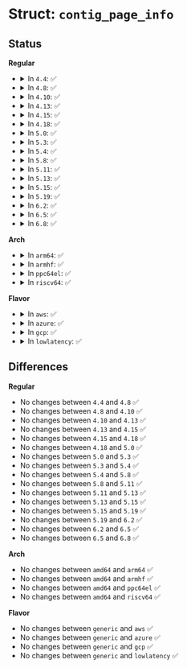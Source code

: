 # Struct: <code>contig_page_info</code>

## Status
<b>Regular</b>
<ul>
<li>
<details>
<summary>In <code>4.4</code>: ✅</summary>

```c
struct contig_page_info {
    long unsigned int free_pages;
    long unsigned int free_blocks_total;
    long unsigned int free_blocks_suitable;
};
```
</details>
</li>
<li>
<details>
<summary>In <code>4.8</code>: ✅</summary>

```c
struct contig_page_info {
    long unsigned int free_pages;
    long unsigned int free_blocks_total;
    long unsigned int free_blocks_suitable;
};
```
</details>
</li>
<li>
<details>
<summary>In <code>4.10</code>: ✅</summary>

```c
struct contig_page_info {
    long unsigned int free_pages;
    long unsigned int free_blocks_total;
    long unsigned int free_blocks_suitable;
};
```
</details>
</li>
<li>
<details>
<summary>In <code>4.13</code>: ✅</summary>

```c
struct contig_page_info {
    long unsigned int free_pages;
    long unsigned int free_blocks_total;
    long unsigned int free_blocks_suitable;
};
```
</details>
</li>
<li>
<details>
<summary>In <code>4.15</code>: ✅</summary>

```c
struct contig_page_info {
    long unsigned int free_pages;
    long unsigned int free_blocks_total;
    long unsigned int free_blocks_suitable;
};
```
</details>
</li>
<li>
<details>
<summary>In <code>4.18</code>: ✅</summary>

```c
struct contig_page_info {
    long unsigned int free_pages;
    long unsigned int free_blocks_total;
    long unsigned int free_blocks_suitable;
};
```
</details>
</li>
<li>
<details>
<summary>In <code>5.0</code>: ✅</summary>

```c
struct contig_page_info {
    long unsigned int free_pages;
    long unsigned int free_blocks_total;
    long unsigned int free_blocks_suitable;
};
```
</details>
</li>
<li>
<details>
<summary>In <code>5.3</code>: ✅</summary>

```c
struct contig_page_info {
    long unsigned int free_pages;
    long unsigned int free_blocks_total;
    long unsigned int free_blocks_suitable;
};
```
</details>
</li>
<li>
<details>
<summary>In <code>5.4</code>: ✅</summary>

```c
struct contig_page_info {
    long unsigned int free_pages;
    long unsigned int free_blocks_total;
    long unsigned int free_blocks_suitable;
};
```
</details>
</li>
<li>
<details>
<summary>In <code>5.8</code>: ✅</summary>

```c
struct contig_page_info {
    long unsigned int free_pages;
    long unsigned int free_blocks_total;
    long unsigned int free_blocks_suitable;
};
```
</details>
</li>
<li>
<details>
<summary>In <code>5.11</code>: ✅</summary>

```c
struct contig_page_info {
    long unsigned int free_pages;
    long unsigned int free_blocks_total;
    long unsigned int free_blocks_suitable;
};
```
</details>
</li>
<li>
<details>
<summary>In <code>5.13</code>: ✅</summary>

```c
struct contig_page_info {
    long unsigned int free_pages;
    long unsigned int free_blocks_total;
    long unsigned int free_blocks_suitable;
};
```
</details>
</li>
<li>
<details>
<summary>In <code>5.15</code>: ✅</summary>

```c
struct contig_page_info {
    long unsigned int free_pages;
    long unsigned int free_blocks_total;
    long unsigned int free_blocks_suitable;
};
```
</details>
</li>
<li>
<details>
<summary>In <code>5.19</code>: ✅</summary>

```c
struct contig_page_info {
    long unsigned int free_pages;
    long unsigned int free_blocks_total;
    long unsigned int free_blocks_suitable;
};
```
</details>
</li>
<li>
<details>
<summary>In <code>6.2</code>: ✅</summary>

```c
struct contig_page_info {
    long unsigned int free_pages;
    long unsigned int free_blocks_total;
    long unsigned int free_blocks_suitable;
};
```
</details>
</li>
<li>
<details>
<summary>In <code>6.5</code>: ✅</summary>

```c
struct contig_page_info {
    long unsigned int free_pages;
    long unsigned int free_blocks_total;
    long unsigned int free_blocks_suitable;
};
```
</details>
</li>
<li>
<details>
<summary>In <code>6.8</code>: ✅</summary>

```c
struct contig_page_info {
    long unsigned int free_pages;
    long unsigned int free_blocks_total;
    long unsigned int free_blocks_suitable;
};
```
</details>
</li>
</ul>
<b>Arch</b>
<ul>
<li>
<details>
<summary>In <code>arm64</code>: ✅</summary>

```c
struct contig_page_info {
    long unsigned int free_pages;
    long unsigned int free_blocks_total;
    long unsigned int free_blocks_suitable;
};
```
</details>
</li>
<li>
<details>
<summary>In <code>armhf</code>: ✅</summary>

```c
struct contig_page_info {
    long unsigned int free_pages;
    long unsigned int free_blocks_total;
    long unsigned int free_blocks_suitable;
};
```
</details>
</li>
<li>
<details>
<summary>In <code>ppc64el</code>: ✅</summary>

```c
struct contig_page_info {
    long unsigned int free_pages;
    long unsigned int free_blocks_total;
    long unsigned int free_blocks_suitable;
};
```
</details>
</li>
<li>
<details>
<summary>In <code>riscv64</code>: ✅</summary>

```c
struct contig_page_info {
    long unsigned int free_pages;
    long unsigned int free_blocks_total;
    long unsigned int free_blocks_suitable;
};
```
</details>
</li>
</ul>
<b>Flavor</b>
<ul>
<li>
<details>
<summary>In <code>aws</code>: ✅</summary>

```c
struct contig_page_info {
    long unsigned int free_pages;
    long unsigned int free_blocks_total;
    long unsigned int free_blocks_suitable;
};
```
</details>
</li>
<li>
<details>
<summary>In <code>azure</code>: ✅</summary>

```c
struct contig_page_info {
    long unsigned int free_pages;
    long unsigned int free_blocks_total;
    long unsigned int free_blocks_suitable;
};
```
</details>
</li>
<li>
<details>
<summary>In <code>gcp</code>: ✅</summary>

```c
struct contig_page_info {
    long unsigned int free_pages;
    long unsigned int free_blocks_total;
    long unsigned int free_blocks_suitable;
};
```
</details>
</li>
<li>
<details>
<summary>In <code>lowlatency</code>: ✅</summary>

```c
struct contig_page_info {
    long unsigned int free_pages;
    long unsigned int free_blocks_total;
    long unsigned int free_blocks_suitable;
};
```
</details>
</li>
</ul>

## Differences
<b>Regular</b>
<ul>
<li>
No changes between <code>4.4</code> and <code>4.8</code> ✅
</li>
<li>
No changes between <code>4.8</code> and <code>4.10</code> ✅
</li>
<li>
No changes between <code>4.10</code> and <code>4.13</code> ✅
</li>
<li>
No changes between <code>4.13</code> and <code>4.15</code> ✅
</li>
<li>
No changes between <code>4.15</code> and <code>4.18</code> ✅
</li>
<li>
No changes between <code>4.18</code> and <code>5.0</code> ✅
</li>
<li>
No changes between <code>5.0</code> and <code>5.3</code> ✅
</li>
<li>
No changes between <code>5.3</code> and <code>5.4</code> ✅
</li>
<li>
No changes between <code>5.4</code> and <code>5.8</code> ✅
</li>
<li>
No changes between <code>5.8</code> and <code>5.11</code> ✅
</li>
<li>
No changes between <code>5.11</code> and <code>5.13</code> ✅
</li>
<li>
No changes between <code>5.13</code> and <code>5.15</code> ✅
</li>
<li>
No changes between <code>5.15</code> and <code>5.19</code> ✅
</li>
<li>
No changes between <code>5.19</code> and <code>6.2</code> ✅
</li>
<li>
No changes between <code>6.2</code> and <code>6.5</code> ✅
</li>
<li>
No changes between <code>6.5</code> and <code>6.8</code> ✅
</li>
</ul>
<b>Arch</b>
<ul>
<li>
No changes between <code>amd64</code> and <code>arm64</code> ✅
</li>
<li>
No changes between <code>amd64</code> and <code>armhf</code> ✅
</li>
<li>
No changes between <code>amd64</code> and <code>ppc64el</code> ✅
</li>
<li>
No changes between <code>amd64</code> and <code>riscv64</code> ✅
</li>
</ul>
<b>Flavor</b>
<ul>
<li>
No changes between <code>generic</code> and <code>aws</code> ✅
</li>
<li>
No changes between <code>generic</code> and <code>azure</code> ✅
</li>
<li>
No changes between <code>generic</code> and <code>gcp</code> ✅
</li>
<li>
No changes between <code>generic</code> and <code>lowlatency</code> ✅
</li>
</ul>
